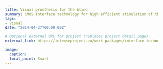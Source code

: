 ```yaml
---
title: Visual prosthesis for the blind
summary: CMOS interface technology for high efficient stimulation of the visual cortex.
tags:
- visual
date: "2014-04-27T00:00:00Z"

# Optional external URL for project (replaces project detail page).
external_link: https://intenseproject.eu/work-packages/interface-technology

image:
  caption: 
  focal_point: Smart
---
```

